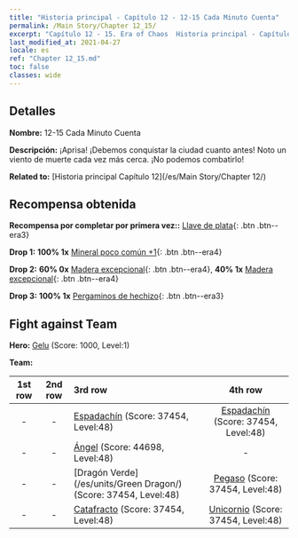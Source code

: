 ```yaml
---
title: "Historia principal - Capítulo 12 - 12-15 Cada Minuto Cuenta"
permalink: /Main Story/Chapter 12_15/
excerpt: "Capítulo 12 - 15. Era of Chaos  Historia principal - Capítulo 12_15. 12-15 Cada Minuto Cuenta"
last_modified_at: 2021-04-27
locale: es
ref: "Chapter 12_15.md"
toc: false
classes: wide
---
```


## Detalles

 **Nombre:** 12-15 Cada Minuto Cuenta

 **Descripción:** ¡Aprisa! ¡Debemos conquistar la ciudad cuanto antes! Noto un viento de muerte cada vez más cerca. ¡No podemos combatirlo!

 **Related to:** [Historia principal Capítulo 12](/es/Main Story/Chapter 12/)

## Recompensa obtenida

 **Recompensa por completar por primera vez::** [Llave de plata](/ItemsES/con_693/){: .btn .btn--era3}

 **Drop 1:** **100% 1x** [Mineral poco común +1](/ItemsES/mat_40/){: .btn .btn--era4}

 **Drop 2:** **60% 0x** [Madera excepcional](/ItemsES/mat_34/){: .btn .btn--era4}, **40% 1x** [Madera excepcional](/ItemsES/mat_34/){: .btn .btn--era4}

 **Drop 3:** **100% 1x** [Pergaminos de hechizo](/ItemsES/con_694/){: .btn .btn--era3}


## Fight against Team
 **Hero:** [Gelu](/es/heroes/Gelu/) (Score: 1000, Level:1)

 **Team:**


  | 1st row | 2nd row | 3rd row | 4th row |
  |:----:|:----:|:----|:----:|
  | - | - | [Espadachín](/es/units/Swordsman/) (Score: 37454, Level:48)  | [Espadachín](/es/units/Swordsman/) (Score: 37454, Level:48)  |
  | - | - | [Ángel](/es/units/Angel/) (Score: 44698, Level:48)  | - |
  | - | - | [Dragón Verde](/es/units/Green Dragon/) (Score: 37454, Level:48)  | [Pegaso](/es/units/Pegasus/) (Score: 37454, Level:48)  |
  | - | - | [Catafracto](/es/units/Cavalier/) (Score: 37454, Level:48)  | [Unicornio](/es/units/Unicorn/) (Score: 37454, Level:48)  |


